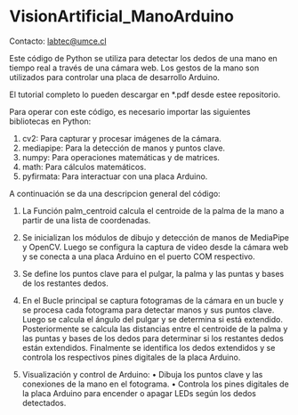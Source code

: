 # VisionArtificial_ManoArduino

Contacto: labtec@umce.cl

Este código de Python se utiliza para detectar los dedos de una mano en tiempo real a través de una cámara web. Los gestos de la mano son utilizados 
para controlar una placa de desarrollo Arduino. 

El tutorial completo lo pueden descargar en *.pdf desde estee repositorio. 

Para operar con este código, es necesario importar las siguientes bibliotecas en Python:
1) cv2: Para capturar y procesar imágenes de la cámara.
2) mediapipe: Para la detección de manos y puntos clave.
3) numpy: Para operaciones matemáticas y de matrices.
4) math: Para cálculos matemáticos.
5) pyfirmata: Para interactuar con una placa Arduino.

A continuación se da una descripcion general del código: 
1.	La Función palm_centroid calcula el centroide de la palma de la mano a partir de una lista de coordenadas.

2.	Se inicializan los módulos de dibujo y detección de manos de MediaPipe y OpenCV. Luego se configura la captura de video desde la cámara web y se conecta a una placa Arduino en el puerto COM respectivo.

3.	Se define los puntos clave para el pulgar, la palma y las puntas y bases de los restantes dedos.

4.	En el Bucle principal se captura fotogramas de la cámara en un bucle y se procesa cada fotograma para detectar manos y sus puntos clave. Luego se calcula el ángulo del pulgar y se determina si está extendido. Posteriormente se calcula las distancias entre el centroide de la palma y las puntas y bases de los dedos para determinar si los restantes dedos están extendidos. Finalmente se identifica los dedos extendidos y se controla los respectivos pines digitales de la placa Arduino.

5.	Visualización y control de Arduino:
  •	Dibuja los puntos clave y las conexiones de la mano en el fotograma.
  •	Controla los pines digitales de la placa Arduino para encender o apagar LEDs según los dedos detectados.



